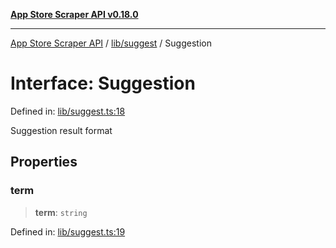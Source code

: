 [**App Store Scraper API v0.18.0**](../../../README.md)

***

[App Store Scraper API](../../../modules.md) / [lib/suggest](../README.md) / Suggestion

# Interface: Suggestion

Defined in: [lib/suggest.ts:18](https://github.com/facundoolano/app-store-scraper/blob/1e0c65b171e0bad4a38692c4616a992bb494cdd4/lib/suggest.ts#L18)

Suggestion result format

## Properties

### term

> **term**: `string`

Defined in: [lib/suggest.ts:19](https://github.com/facundoolano/app-store-scraper/blob/1e0c65b171e0bad4a38692c4616a992bb494cdd4/lib/suggest.ts#L19)
